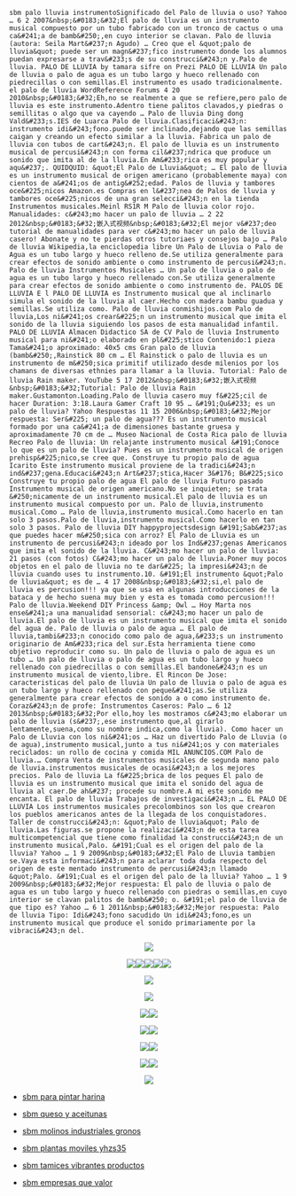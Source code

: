 
```
sbm palo lluvia instrumentoSignificado del Palo de lluvia o uso? Yahoo … 6 2 2007&nbsp;&#0183;&#32;El palo de lluvia es un instrumento musical compuesto por un tubo fabricado con un tronco de cactus o una ca&#241;a de bamb&#250;,en cuyo interior se clavan. Palo de lluvia (autora: Seila Mart&#237;n Agudo) … Creo que el &quot;palo de lluvia&quot; puede ser un magn&#237;fico instrumento donde los alumnos puedan expresarse a trav&#233;s de su construcci&#243;n y.Palo de lluvia. PALO DE LLUVIA by tamara sifre on Prezi PALO DE LLUVIA Un palo de lluvia o palo de agua es un tubo largo y hueco rellenado con piedrecillas o con semillas.El instrumento es usado tradicionalmente. el palo de lluvia WordReference Forums 4 20 2010&nbsp;&#0183;&#32;Eh,no se realmente a que se refiere,pero palo de lluvia es este instrumento.Adentro tiene palitos clavados,y piedras o semillitas o algo que va cayendo … Palo de lluvia Ding dong Vald&#233;s.IES de Luarca Palo de lluvia.Clasificaci&#243;n: instrumento idi&#243;fono.puede ser inclinado,dejando que las semillas caigan y creando un efecto similar a la lluvia. Fabrica un palo de lluvia con tubos de cart&#243;n. El palo de lluvia es un instrumento musical de percusi&#243;n con forma cil&#237;ndrica que produce un sonido que imita al de la lluvia.En Am&#233;rica es muy popular y aqu&#237;. QUIDQUID: &quot;El Palo de Lluvia&quot; … El palo de lluvia es un instrumento musical de origen americano (probablemente maya) con cientos de a&#241;os de antig&#252;edad. Palos de lluvia y tambores oce&#225;nicos Amazon.es Compras en l&#237;nea de Palos de lluvia y tambores oce&#225;nicos de una gran selecci&#243;n en la tienda Instrumentos musicales.Meinl RS1R M Palo de lluvia color rojo. Manualidades: c&#243;mo hacer un palo de lluvia … 2 22 2012&nbsp;&#0183;&#32;嵌入式视频&nbsp;&#0183;&#32;El mejor v&#237;deo tutorial de manualidades para ver c&#243;mo hacer un palo de lluvia casero! Abonate y no te pierdas otros tutoriaes y consejos bajo … Palo de lluvia Wikipedia,la enciclopedia libre Un Palo de Lluvia o Palo de Agua es un tubo largo y hueco relleno de.Se utiliza generalmente para crear efectos de sonido ambiente o como instrumento de percusi&#243;n. Palo de lluvia Instrumentos Musicales … Un palo de lluvia o palo de agua es un tubo largo y hueco rellenado con.Se utiliza generalmente para crear efectos de sonido ambiente o como instrumento de. PALOS DE LLUVIA E l PALO DE LLUVIA es Instrumento musical que al inclinarlo simula el sonido de la lluvia al caer.Hecho con madera bambu guadua y semillas.Se utiliza como. Palo de lluvia conmishijos.com Palo de lluvia,Los ni&#241;os crear&#225;n un instrumento musical que imita el sonido de la lluvia siguiendo los pasos de esta manualidad infantil. PALO DE LLUVIA Almacen Didactico SA de CV Palo de lluvia Instrumento musical para ni&#241;o elaborado en pl&#225;stico Contenido:1 pieza Tama&#241;o aproximado: 40x5 cms Gran palo de lluvia (bamb&#250;,Rainstick 80 cm … El Rainstick o palo de lluvia es un instrumento de m&#250;sica primitif utilizado desde milenios por los chamans de diversas ethnies para llamar a la lluvia. Tutorial: Palo de lluvia Rain maker. YouTube 5 17 2012&nbsp;&#0183;&#32;嵌入式视频&nbsp;&#0183;&#32;Tutorial: Palo de lluvia Rain maker.Gustamonton.Loading.Palo de lluvia casero muy f&#225;cil de hacer Duration: 3:18.Laura Gamer Craft 10 95 … &#191;Qu&#233; es un palo de lluvia? Yahoo Respuestas 11 15 2006&nbsp;&#0183;&#32;Mejor respuesta: Ser&#225; un palo de agua??? Es un instrumento musical formado por una ca&#241;a de dimensiones bastante gruesa y aproximadamente 70 cm de … Museo Nacional de Costa Rica palo de lluvia Recreo Palo de lluvia: Un relajante instrumento musical &#191;Conoce lo que es un palo de lluvia? Pues es un instrumento musical de origen prehisp&#225;nico,se cree que. Construye tu propio palo de agua Icarito Este instrumento musical proviene de la tradici&#243;n ind&#237;gena.Educaci&#243;n Art&#237;stica,Hacer 3&#176; B&#225;sico Construye tu propio palo de agua El palo de lluvia Futuro pasado Instrumento musical de origen americano.No se inquieten; se trata &#250;nicamente de un instrumento musical.El palo de lluvia es un instrumento musical compuesto por un. Palo de lluvia,instrumento musical.Como … Palo de lluvia,instrumento musical.Como hacerlo en tan solo 3 pasos.Palo de lluvia,instrumento musical.Como hacerlo en tan solo 3 pasos. Palo de lluvia DIY happyprojectsdesign &#191;Sab&#237;as que puedes hacer m&#250;sica con arroz? El Palo de Lluvia es un instrumento de percusi&#243;n ideado por los Ind&#237;genas Americanos que imita el sonido de la lluvia. C&#243;mo hacer un palo de lluvia: 21 pasos (con fotos) C&#243;mo hacer un palo de lluvia.Poner muy pocos objetos en el palo de lluvia no te dar&#225; la impresi&#243;n de lluvia cuando uses tu instrumento.10. &#191;El instrumento &quot;Palo de lluvia&quot; es de … 4 17 2008&nbsp;&#0183;&#32;si,el palo de lluvia es percusion!!! ya que se usa en algunas introducciones de la bataca y de hecho suena muy bien y esta es tomada como percusion!!! Palo de lluvia.Weekend DIY Princess &amp; Owl … Hoy Marta nos ense&#241;a una manualidad sensorial: c&#243;mo hacer un palo de lluvia.El palo de lluvia es un instrumento musical que imita el sonido del agua de. Palo de lluvia o palo de agua … El palo de lluvia,tambi&#233;n conocido como palo de agua,&#233;s un instrumento originario de Am&#233;rica del sur.Esta herramienta tiene como objetivo reproducir como su. Un palo de lluvia o palo de agua es un tubo … Un palo de lluvia o palo de agua es un tubo largo y hueco rellenado con piedrecillas o con semillas.El bandone&#243;n es un instrumento musical de viento,libre. El Rincon De Jose: caracteristicas del palo de lluvia Un palo de lluvia o palo de agua es un tubo largo y hueco rellenado con peque&#241;as.Se utiliza generalmente para crear efectos de sonido a o como instrumento de. Coraz&#243;n de profe: Instrumentos Caseros: Palo … 6 12 2013&nbsp;&#0183;&#32;Por ello,hoy les mostramos c&#243;mo elaborar un palo de lluvia (s&#237;,ese instrumento que,al girarlo lentamente,suena,como su nombre indica,como la lluvia). Como hacer un Palo de Lluvia con los ni&#241;os … Haz un divertido Palo de Lluvia (o de agua),instrumento musical,junto a tus ni&#241;os y con materiales reciclados: un rollo de cocina y comida MIL ANUNCIOS.COM Palo de lluvia.… Compra Venta de instrumentos musicales de segunda mano palo de lluvia.instrumentos musicales de ocasi&#243;n a los mejores precios. Palo de lluvia La f&#225;brica de los peques El palo de lluvia es un instrumento musical que imita el sonido del agua de lluvia al caer.De ah&#237; procede su nombre.A mi este sonido me encanta. El palo de lluvia Trabajos de investigaci&#243;n … EL PALO DE LLUVIA Los instrumentos musicales precolombinos son los que crearon los pueblos americanos antes de la llegada de los conquistadores. Taller de construcci&#243;n: &quot;Palo de lluvia&quot; Palo de lluvia.Las figuras.se propone la realizaci&#243;n de esta tarea multicompetencial que tiene como finalidad la construcci&#243;n de un instrumento musical,Palo. &#191;Cual es el origen del palo de la lluvia? Yahoo … 1 9 2009&nbsp;&#0183;&#32;El Palo de Lluvia tambien se.Vaya esta informaci&#243;n para aclarar toda duda respecto del origen de este mentado instrumento de percusi&#243;n llamado &quot;Palo. &#191;Cual es el origen del palo de la lluvia? Yahoo … 1 9 2009&nbsp;&#0183;&#32;Mejor respuesta: El palo de lluvia o palo de agua es un tubo largo y hueco rellenado con piedras o semillas,en cuyo interior se clavan palitos de bamb&#250; o. &#191;el palo de lluvia de que tipo es? Yahoo … 6 1 2011&nbsp;&#0183;&#32;Mejor respuesta: Palo de lluvia Tipo: Idi&#243;fono sacudido Un idi&#243;fono,es un instrumento musical que produce el sonido primariamente por la vibraci&#243;n del. 
```

<div align="center">

<a href="https://es-crusher.shibang-china.com/github&k=sbm+palo+lluvia+instrumento"><img src="https://static.shibang-china.com/es/crusher/logo.jpg"></a>

<a href="https://es-crusher.shibang-china.com/github&k=sbm+palo+lluvia+instrumento"><img src="https://static.shibang-china.com/es/crusher/index.jpg"></a><a href="https://es-crusher.shibang-china.com/material.htmlgithub&k=sbm+palo+lluvia+instrumento"><img src="https://static.shibang-china.com/es/crusher/material.jpg"></a><a href="https://es-crusher.shibang-china.com/application.htmlgithub&k=sbm+palo+lluvia+instrumento"><img src="https://static.shibang-china.com/es/crusher/application.jpg"></a><a href="https://es-crusher.shibang-china.com/aboutus.htmlgithub&k=sbm+palo+lluvia+instrumento"><img src="https://static.shibang-china.com/es/crusher/aboutus.jpg"></a><a href="https://es-crusher.shibang-china.com/contact.htmlgithub&k=sbm+palo+lluvia+instrumento"><img src="https://static.shibang-china.com/es/crusher/contact.jpg"></a>

<a href="https://es-crusher.shibang-china.com/github&k=sbm+palo+lluvia+instrumento"><img src="https://static.shibang-china.com/es/crusher/banner.jpg"></a>

<a href="https://swt.shibang-china.com/github&k=sbm+palo+lluvia+instrumento"><img src="https://static.shibang-china.com/es/crusher/text.jpg"></a>

<a href="https://swt.shibang-china.com/github&k=sbm+palo+lluvia+instrumento"><img src="https://static.shibang-china.com/es/crusher/chat.jpg"></a><a href="https://es-crusher.shibang-china.com/contact.htmlgithub&k=sbm+palo+lluvia+instrumento"><img src="https://static.shibang-china.com/es/crusher/message.jpg"></a>

<a href="https://es-crusher.shibang-china.com/products/pe.htmlgithub&k=sbm+palo+lluvia+instrumento"><img src="https://static.shibang-china.com/es/crusher/pe.jpg"></a><a href="https://es-crusher.shibang-china.com/products/pf.htmlgithub&k=sbm+palo+lluvia+instrumento"><img src="https://static.shibang-china.com/es/crusher/pf.jpg"></a>

<a href="https://es-crusher.shibang-china.com/products/hpt.htmlgithub&k=sbm+palo+lluvia+instrumento"><img src="https://static.shibang-china.com/es/crusher/hpt.jpg"></a><a href="https://es-crusher.shibang-china.com/products/vsi.htmlgithub&k=sbm+palo+lluvia+instrumento"><img src="https://static.shibang-china.com/es/crusher/vsi.jpg"></a>

<a href="https://es-crusher.shibang-china.com/products/klv.htmlgithub&k=sbm+palo+lluvia+instrumento"><img src="https://static.shibang-china.com/es/crusher/klv.jpg"></a><a href="https://es-crusher.shibang-china.com/products/portable.htmlgithub&k=sbm+palo+lluvia+instrumento"><img src="https://static.shibang-china.com/es/crusher/portable.jpg"></a>

<a href="https://swt.shibang-china.com/github&k=sbm+palo+lluvia+instrumento"><img src="https://static.shibang-china.com/es/crusher/case.jpg"></a>

</div>


* [sbm para pintar harina](sbm%20para%20pintar%20harina.md)

* [sbm queso y aceitunas](sbm%20queso%20y%20aceitunas.md)

* [sbm molinos industriales gronos](sbm%20molinos%20industriales%20gronos.md)

* [sbm plantas moviles yhzs35](sbm%20plantas%20moviles%20yhzs35.md)

* [sbm tamices vibrantes productos](sbm%20tamices%20vibrantes%20productos.md)

* [sbm empresas que valor](sbm%20empresas%20que%20valor.md)
